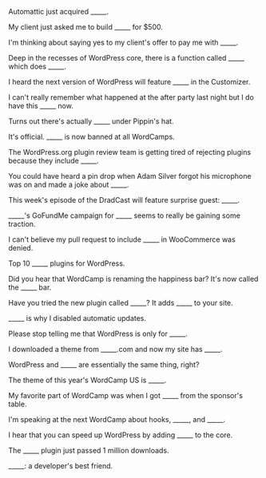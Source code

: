 Automattic just acquired _____.

My client just asked me to build _____ for $500.

I'm thinking about saying yes to my client's offer to pay me with _____.

Deep in the recesses of WordPress core, there is a function called _____ which does _____.

I heard the next version of WordPress will feature _____ in the Customizer.

I can't really remember what happened at the after party last night but I do have this _____ now.

Turns out there's actually _____ under Pippin's hat.

It's official. _____ is now banned at all WordCamps.

The WordPress.org plugin review team is getting tired of rejecting plugins because they include _____.

You could have heard a pin drop when Adam Silver forgot his microphone was on and made a joke about _____.

This week's episode of the DradCast will feature surprise guest: _____.

_____'s GoFundMe campaign for _____ seems to really be gaining some traction.

I can't believe my pull request to include _____ in WooCommerce was denied.

Top 10 _____ plugins for WordPress.

Did you hear that WordCamp is renaming the happiness bar? It's now called the _____ bar.

Have you tried the new plugin called _____? It adds _____ to your site.

_____ is why I disabled automatic updates.

Please stop telling me that WordPress is only for _____.

I downloaded a theme from _____.com and now my site has _____.

WordPress and _____ are essentially the same thing, right?

The theme of this year's WordCamp US is _____.

My favorite part of WordCamp was when I got _____ from the sponsor's table.

I'm speaking at the next WordCamp about hooks, _____, and _____.

I hear that you can speed up WordPress by adding _____ to the core.

The _____ plugin just passed 1 million downloads.

_____: a developer's best friend.
